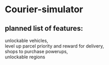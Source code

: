 # Courier-simulator
 
 ## planned list of features:
 unlockable vehicles, <br>
 level up parcel priority and reward for delivery, <br>
 shops to purchase powerups, <br>
 unlockable regions<br>
